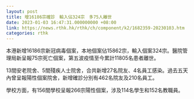 ```yaml
---
layout: post
title: 增16186宗確診　輸入佔324宗　多75人離世
date: 2023-01-03 16:47:31.000000000 +08:00
link: https://news.rthk.hk/rthk/ch/component/k2/1682359-20230103.htm
categories: rthk
---
```


本港新增16186宗新冠病毒個案，本地個案佔15862宗，輸入個案324宗。醫院管理局新呈報75宗死亡個案，第五波疫情至今累計11805名患者離世。

13間安老院舍、5間殘疾人士院舍，合共新增27名院友、4名員工感染。過去五天內曾呈報陽性個案院舍，新增確診分別有462名院友及210名員工。

學校方面，有156間學校呈報266宗陽性個案，涉及114名學生和152名教職員。

